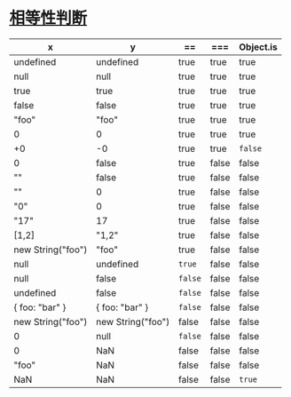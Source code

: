 # [相等性判断](https://developer.mozilla.org/zh-CN/docs/Web/JavaScript/Equality_comparisons_and_sameness)

| x                 | y                 | ==      | ===   | Object.is |
| ----------------- | ----------------- | ------- | ----- | --------- |
| undefined         | undefined         | true    | true  | true      |
| null              | null              | true    | true  | true      |
| true              | true              | true    | true  | true      |
| false             | false             | true    | true  | true      |
| "foo"             | "foo"             | true    | true  | true      |
| 0                 | 0                 | true    | true  | true      |
| +0                | -0                | true    | true  | `false`   |
| 0                 | false             | true    | false | false     |
| ""                | false             | true    | false | false     |
| ""                | 0                 | true    | false | false     |
| "0"               | 0                 | true    | false | false     |
| "17"              | 17                | true    | false | false     |
| [1,2]             | "1,2"             | true    | false | false     |
| new String("foo") | "foo"             | true    | false | false     |
| null              | undefined         | `true`  | false | false     |
| null              | false             | `false` | false | false     |
| undefined         | false             | `false` | false | false     |
| { foo: "bar" }    | { foo: "bar" }    | `false` | false | false     |
| new String("foo") | new String("foo") | false   | false | false     |
| 0                 | null              | `false` | false | false     |
| 0                 | NaN               | false   | false | false     |
| "foo"             | NaN               | false   | false | false     |
| NaN               | NaN               | false   | false | `true`    |
